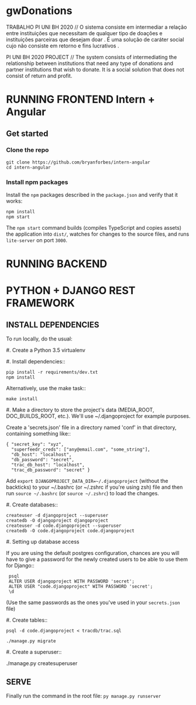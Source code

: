 # gwDonations
TRABALHO PI UNI BH 2020 // O sistema consiste em intermediar a relação entre instituições que necessitam de qualquer tipo de doações e instituições parceiras que desejam doar . É uma solução de caráter social cujo não consiste em retorno e fins lucrativos .

PI UNI BH 2020 PROJECT // The system consists of intermediating the relationship between institutions that need any type of donations and partner institutions that wish to donate. It is a social solution that does not consist of return and profit.

# RUNNING FRONTEND Intern + Angular


## Get started

### Clone the repo

```shell
git clone https://github.com/bryanforbes/intern-angular
cd intern-angular
```

### Install npm packages

Install the `npm` packages described in the `package.json` and verify that it works:

```shell
npm install
npm start
```

The `npm start` command builds (compiles TypeScript and copies assets) the application into `dist/`, watches for changes to the source files, and runs `lite-server` on port `3000`.


# RUNNING BACKEND 

# PYTHON + DJANGO REST FRAMEWORK

## INSTALL DEPENDENCIES

To run locally, do the usual:

#. Create a Python 3.5 virtualenv

#. Install dependencies::

    pip install -r requirements/dev.txt
    npm install

   Alternatively, use the make task::

    make install
#. Make a directory to store the project's data (MEDIA_ROOT, DOC_BUILDS_ROOT,
   etc.). We'll use ~/.djangoproject for example purposes.

   Create a 'secrets.json' file in a directory named 'conf' in that directory,
   containing something like::

    { "secret_key": "xyz",
      "superfeedr_creds": ["any@email.com", "some_string"],
      "db_host": "localhost",
      "db_password": "secret",
      "trac_db_host": "localhost",
      "trac_db_password": "secret" }

   Add `export DJANGOPROJECT_DATA_DIR=~/.djangoproject` (without the backticks)
   to your ~/.bashrc (or ~/.zshrc if you're using zsh) file and then run
   `source ~/.bashrc` (or `source ~/.zshrc`) to load the changes.

#. Create databases::

    createuser -d djangoproject --superuser
    createdb -O djangoproject djangoproject
    createuser -d code.djangoproject --superuser
    createdb -O code.djangoproject code.djangoproject

#. Setting up database access

   If you are using the default postgres configuration, chances are you will
   have to give a password for the newly created users to be able to
   use them for Django::

     psql
     ALTER USER djangoproject WITH PASSWORD 'secret';
     ALTER USER "code.djangoproject" WITH PASSWORD 'secret';
     \d

   (Use the same passwords as the ones you've used in your `secrets.json` file)

#. Create tables::

    psql -d code.djangoproject < tracdb/trac.sql

    ./manage.py migrate

#. Create a superuser::

   ./manage.py createsuperuser

## SERVE
Finally run the command in the root file: ```py manage.py runserver```
